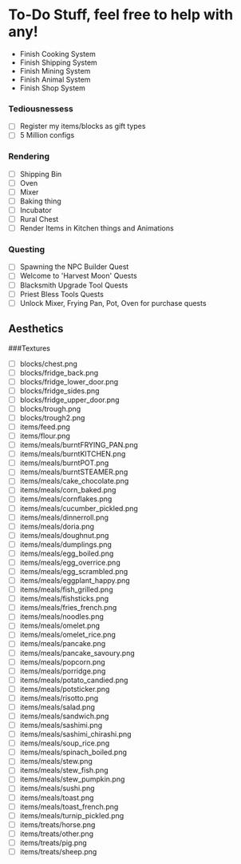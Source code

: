 # To-Do Stuff, feel free to help with any!
- Finish Cooking System
- Finish Shipping System
- Finish Mining System
- Finish Animal System
- Finish Shop System

### Tediousnessess
- [ ] Register my items/blocks as gift types
- [ ] 5 Million configs

### Rendering
- [ ] Shipping Bin
- [ ] Oven
- [ ] Mixer
- [ ] Baking thing
- [ ] Incubator
- [ ] Rural Chest
- [ ] Render Items in Kitchen things and Animations

### Questing
- [ ] Spawning the NPC Builder Quest
- [ ] Welcome to 'Harvest Moon' Quests
- [ ] Blacksmith Upgrade Tool Quests
- [ ] Priest Bless Tools Quests
- [ ] Unlock Mixer, Frying Pan, Pot, Oven for purchase quests

## Aesthetics 
###Textures
- [ ] blocks/chest.png
- [ ] blocks/fridge_back.png
- [ ] blocks/fridge_lower_door.png
- [ ] blocks/fridge_sides.png
- [ ] blocks/fridge_upper_door.png
- [ ] blocks/trough.png
- [ ] blocks/trough2.png
- [ ] items/feed.png
- [ ] items/flour.png
- [ ] items/meals/burntFRYING_PAN.png
- [ ] items/meals/burntKITCHEN.png
- [ ] items/meals/burntPOT.png
- [ ] items/meals/burntSTEAMER.png
- [ ] items/meals/cake_chocolate.png
- [ ] items/meals/corn_baked.png
- [ ] items/meals/cornflakes.png
- [ ] items/meals/cucumber_pickled.png
- [ ] items/meals/dinnerroll.png
- [ ] items/meals/doria.png
- [ ] items/meals/doughnut.png
- [ ] items/meals/dumplings.png
- [ ] items/meals/egg_boiled.png
- [ ] items/meals/egg_overrice.png
- [ ] items/meals/egg_scrambled.png
- [ ] items/meals/eggplant_happy.png
- [ ] items/meals/fish_grilled.png
- [ ] items/meals/fishsticks.png
- [ ] items/meals/fries_french.png
- [ ] items/meals/noodles.png
- [ ] items/meals/omelet.png
- [ ] items/meals/omelet_rice.png
- [ ] items/meals/pancake.png
- [ ] items/meals/pancake_savoury.png
- [ ] items/meals/popcorn.png
- [ ] items/meals/porridge.png
- [ ] items/meals/potato_candied.png
- [ ] items/meals/potsticker.png
- [ ] items/meals/risotto.png
- [ ] items/meals/salad.png
- [ ] items/meals/sandwich.png
- [ ] items/meals/sashimi.png
- [ ] items/meals/sashimi_chirashi.png
- [ ] items/meals/soup_rice.png
- [ ] items/meals/spinach_boiled.png
- [ ] items/meals/stew.png
- [ ] items/meals/stew_fish.png
- [ ] items/meals/stew_pumpkin.png
- [ ] items/meals/sushi.png
- [ ] items/meals/toast.png
- [ ] items/meals/toast_french.png
- [ ] items/meals/turnip_pickled.png
- [ ] items/treats/horse.png
- [ ] items/treats/other.png
- [ ] items/treats/pig.png
- [ ] items/treats/sheep.png
